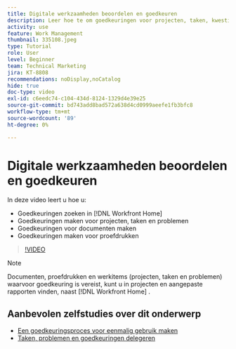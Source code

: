 ```yaml
---
title: Digitale werkzaamheden beoordelen en goedkeuren
description: Leer hoe te om goedkeuringen voor projecten, taken, kwesties, documenten, en proeven in  [!DNL Workfront Home] te vinden en te maken.
activity: use
feature: Work Management
thumbnail: 335108.jpeg
type: Tutorial
role: User
level: Beginner
team: Technical Marketing
jira: KT-8808
recommendations: noDisplay,noCatalog
hide: true
doc-type: video
exl-id: c6eedc74-c104-434d-8124-1329d4e39e25
source-git-commit: bd743add8bad572a638d4cd0999aeefe1fb3bfc8
workflow-type: tm+mt
source-wordcount: '89'
ht-degree: 0%

---
```


# Digitale werkzaamheden beoordelen en goedkeuren

In deze video leert u hoe u:

* Goedkeuringen zoeken in [!DNL Workfront Home]
* Goedkeuringen maken voor projecten, taken en problemen
* Goedkeuringen voor documenten maken
* Goedkeuringen maken voor proefdrukken

>[!VIDEO](https://video.tv.adobe.com/v/335108/?quality=12&learn=on)


>[!NOTE]
>
>Documenten, proefdrukken en werkitems (projecten, taken en problemen) waarvoor goedkeuring is vereist, kunt u in projecten en aangepaste rapporten vinden, naast [!DNL Workfront Home] .

## Aanbevolen zelfstudies over dit onderwerp

* [Een goedkeuringsproces voor eenmalig gebruik maken](/help/manage-work/approval-processes-and-milestone-paths/create-a-single-use-approval-process.md)
* [Taken, problemen en goedkeuringen delegeren](/help/manage-work/approval-processes-and-milestone-paths/delegate-approvals.md)


<!---
learn more URLS
Approving work
Home area for Reviewers
Guides
Home overview for Reviewers
Issue page overview
--->
